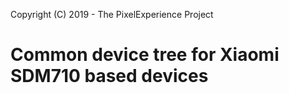 Copyright (C) 2019 - The PixelExperience Project

Common device tree for Xiaomi SDM710 based devices
==============

